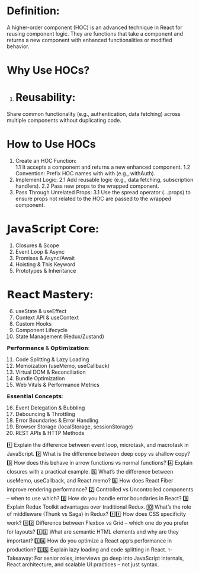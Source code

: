 # Definition:  
A higher-order component (HOC) is an advanced technique in React
for reusing component logic.
They are functions that take a component and returns a new component with enhanced functionalities or modified behavior.

# Why Use HOCs?
1. # Reusability: 
Share common functionality (e.g., authentication, data fetching) across multiple components without duplicating code.

# How to Use HOCs
1. Create an HOC Function:  
     1.1 It accepts a component and returns a new enhanced component.
     1.2 Convention: Prefix HOC names with with (e.g., withAuth).
2. Implement Logic:
     2.1 Add reusable logic (e.g., data fetching, subscription handlers).
     2.2 Pass new props to the wrapped component.
3. Pass Through Unrelated Props:
3.1 Use the spread operator (...props) to ensure props not related to the HOC are passed to the wrapped component.


# 𝗝𝗮𝘃𝗮𝗦𝗰𝗿𝗶𝗽𝘁 𝗖𝗼𝗿𝗲:

1. Closures & Scope
2. Event Loop & Async
3. Promises & Async/Await
4. Hoisting & This Keyword
5. Prototypes & Inheritance

# 𝗥𝗲𝗮𝗰𝘁 𝗠𝗮𝘀𝘁𝗲𝗿𝘆:

6. useState & useEffect
7. Context API & useContext
8. Custom Hooks
9. Component Lifecycle
10. State Management (Redux/Zustand)

𝗣𝗲𝗿𝗳𝗼𝗿𝗺𝗮𝗻𝗰𝗲 & 𝗢𝗽𝘁𝗶𝗺𝗶𝘇𝗮𝘁𝗶𝗼𝗻:

11. Code Splitting & Lazy Loading
12. Memoization (useMemo, useCallback)
13. Virtual DOM & Reconciliation
14. Bundle Optimization
15. Web Vitals & Performance Metrics

𝗘𝘀𝘀𝗲𝗻𝘁𝗶𝗮𝗹 𝗖𝗼𝗻𝗰𝗲𝗽𝘁𝘀:

16. Event Delegation & Bubbling
17. Debouncing & Throttling
18. Error Boundaries & Error Handling
19. Browser Storage (localStorage, sessionStorage)
20. REST APIs & HTTP Methods

1️⃣ Explain the difference between event loop, microtask, and macrotask in JavaScript.
 2️⃣ What is the difference between deep copy vs shallow copy?
 3️⃣ How does this behave in arrow functions vs normal functions?
 4️⃣ Explain closures with a practical example.
 5️⃣ What’s the difference between useMemo, useCallback, and React.memo?
 6️⃣ How does React Fiber improve rendering performance?
 7️⃣ Controlled vs Uncontrolled components – when to use which?
 8️⃣ How do you handle error boundaries in React?
 9️⃣ Explain Redux Toolkit advantages over traditional Redux.
 🔟 What’s the role of middleware (Thunk vs Saga) in Redux?
 1️⃣1️⃣ How does CSS specificity work?
 1️⃣2️⃣ Difference between Flexbox vs Grid – which one do you prefer for layouts?
 1️⃣3️⃣ What are semantic HTML elements and why are they important?
 1️⃣4️⃣ How do you optimize a React app’s performance in production?
 1️⃣5️⃣ Explain lazy loading and code splitting in React.
✨ Takeaway: For senior roles, interviews go deep into JavaScript internals, React architecture, and scalable UI practices – not just syntax.
